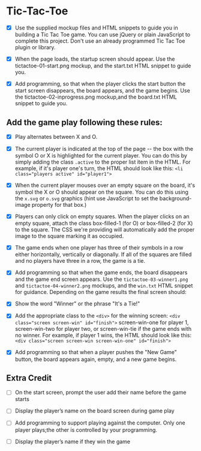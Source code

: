 # Tic-Tac-Toe

* [x] Use the supplied mockup files and HTML snippets to guide you in building a Tic Tac Toe game. You can use jQuery or plain JavaScript to complete this project. Don't use an already programmed Tic Tac Toe plugin or library.

* [x] When the page loads, the startup screen should appear. Use the tictactoe-01-start.png mockup, and the start.txt HTML snippet to guide you.

* [x] Add programming, so that when the player clicks the start button the start screen disappears, the board appears, and the game begins. Use the tictactoe-02-inprogress.png mockup,and the board.txt HTML snippet to guide you.

## Add the game play following these rules:

* [x] Play alternates between X and O.

* [x] The current player is indicated at the top of the page -- the box with the symbol O or X is highlighted for the current player. You can do this by simply adding the class `.active` to the proper list item in the HTML. For example, if it's player one's turn, the HTML should look like this: `<li class="players active" id="player1">`

* [x] When the current player mouses over an empty square on the board, it's symbol the X or O should appear on the square. You can do this using the `x.svg` or `o.svg` graphics (hint use JavaScript to set the background-image property for that box.)

* [x] Players can only click on empty squares. When the player clicks on an empty square, attach the class box-filled-1 (for O) or box-filled-2 (for X) to the square. The CSS we're providing will automatically add the proper image to the square marking it as occupied.

* [x] The game ends when one player has three of their symbols in a row either horizontally, vertically or diagonally. If all of the squares are filled and no players have three in a row, the game is a tie.

* [x] Add programming so that when the game ends, the board disappears and the game end screen appears. Use the `tictactoe-03-winner1.png` and `tictactoe-04-winner2.png` mockups, and the `win.txt` HTML snippet for guidance. Depending on the game results the final screen should:

* [x] Show the word "Winner" or the phrase "It's a Tie!"

* [x] Add the appropriate class to the `<div>` for the winning screen: `<div class="screen screen-win" id="finish">` screen-win-one for player 1, screen-win-two for player two, or screen-win-tie if the game ends with no winner. For example, if player 1 wins, the HTML should look like this: `<div class="screen screen-win screen-win-one" id="finish">`

* [x] Add programming so that when a player pushes the "New Game" button, the board appears again, empty, and a new game begins.

## Extra Credit

* [ ] On the start screen, prompt the user add their name before the game starts

* [ ] Display the player’s name on the board screen during game play

* [ ] Add programming to support playing against the computer. Only one player plays;the other is controlled by your programming.

* [ ] Display the player’s name if they win the game
